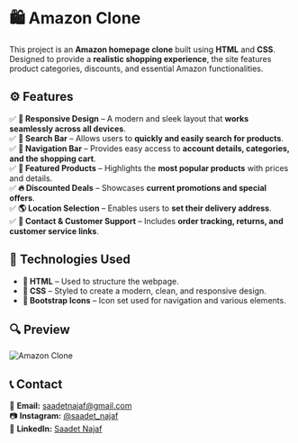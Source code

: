 # 🛍️ Amazon Clone  

This project is an **Amazon homepage clone** built using **HTML** and **CSS**. Designed to provide a **realistic shopping experience**, the site features product categories, discounts, and essential Amazon functionalities.  

## ⚙️ Features  

✅ **📱 Responsive Design** – A modern and sleek layout that **works seamlessly across all devices**.  
✅ **🔎 Search Bar** – Allows users to **quickly and easily search for products**.  
✅ **🛒 Navigation Bar** – Provides easy access to **account details, categories, and the shopping cart**.  
✅ **🎯 Featured Products** – Highlights the **most popular products** with prices and details.  
✅ **🔥 Discounted Deals** – Showcases **current promotions and special offers**.  
✅ **🌎 Location Selection** – Enables users to **set their delivery address**.  
✅ **📩 Contact & Customer Support** – Includes **order tracking, returns, and customer service links**.  

## 🔧 Technologies Used  

- **📝 HTML** – Used to structure the webpage.  
- **🎨 CSS** – Styled to create a modern, clean, and responsive design.  
- **📌 Bootstrap Icons** – Icon set used for navigation and various elements.  

## 🔍 Preview  

![Amazon Clone](Amazon.gif)  

## 📞 Contact  

📩 **Email:** [saadetnajaf@gmail.com](mailto:saadetnajaf@gmail.com)  
📷 **Instagram:** [@saadet_najaf](https://www.instagram.com/saadet_najaf)  
💼 **LinkedIn:** [Saadet Najaf](https://www.linkedin.com/in/saadetnajaf/)  
